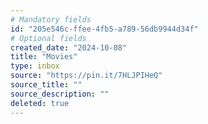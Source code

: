 ```yaml
---
# Mandatory fields
id: "205e546c-ffee-4fb5-a789-56db9944d34f"
# Optional fields
created_date: "2024-10-08"
title: "Movies"
type: inbox
source: "https://pin.it/7HLJPIHeQ"
source_title: ""
source_description: ""
deleted: true
---
```

